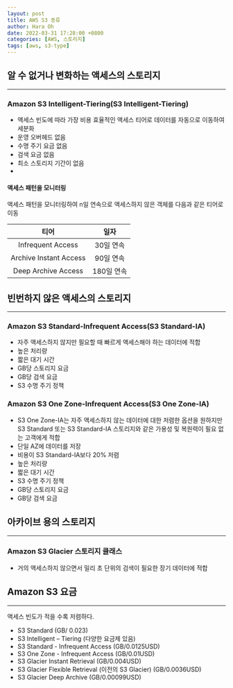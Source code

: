 ```yaml
---
layout: post
title: AWS S3 종류
author: Hara Oh
date: 2022-03-31 17:28:00 +0800
categories: [AWS, 스토리지]
tags: [aws, s3-type]
---
```

## 알 수 없거나 변화하는 액세스의 스토리지
---
### Amazon S3 Intelligent-Tiering(S3 Intelligent-Tiering)
- 액세스 빈도에 따라 가장 비용 효율적인 액세스 티어로 데이터를 자동으로 이동하여 세분화
- 운영 오버헤드 없음
- 수명 주기 요금 없음
- 검색 요금 없음
- 최소 스토리지 기간이 없음
- 
#### 액세스 패턴을 모니터링
액세스 패턴을 모니터링하여 n일 연속으로 액세스하지 않은 객체를 다음과 같은 티어로 이동

|          티어          |    일자    |
|:----------------------:|:----------:|
|    Infrequent Access   |  30일 연속 |
| Archive Instant Access |  90일 연속 |
|   Deep Archive Access  | 180일 연속 |

## 빈번하지 않은 액세스의 스토리지
---
### Amazon S3 Standard-Infrequent Access(S3 Standard-IA)
- 자주 액세스하지 않지만 필요할 때 빠르게 액세스해야 하는 데이터에 적합
- 높은 처리량 
- 짧은 대기 시간
- GB당 스토리지 요금
- GB당 검색 요금
- S3 수명 주기 정책

### Amazon S3 One Zone-Infrequent Access(S3 One Zone-IA)
- S3 One Zone-IA는 자주 액세스하지 않는 데이터에 대한 저렴한 옵션을 원하지만 S3 Standard 또는 S3 Standard-IA 스토리지와 같은 가용성 및 복원력이 필요 없는 고객에게 적합
- 단일 AZ에 데이터를 저장
- 비용이 S3 Standard-IA보다 20% 저렴
- 높은 처리량 
- 짧은 대기 시간
- S3 수명 주기 정책
- GB당 스토리지 요금
- GB당 검색 요금

## 아카이브 용의 스토리지
---
### Amazon S3 Glacier 스토리지 클래스
- 거의 액세스하지 않으면서 밀리 초 단위의 검색이 필요한 장기 데이터에 적합

## Amazon S3 요금
---
액세스 빈도가 적을 수록 저렴하다.

- S3 Standard (GB/ 0.023)
- S3 Intelligent – Tiering (다양한 요금제 있음)
- S3 Standard - Infrequent Access (GB/0.0125USD)
- S3 One Zone - Infrequent Access (GB/0.01USD)
- S3 Glacier Instant Retrieval (GB/0.004USD)
- S3 Glacier Flexible Retrieval (이전의 S3 Glacier) (GB/0.0036USD)
- S3 Glacier Deep Archive (GB/0.00099USD)

